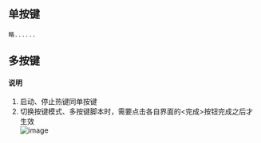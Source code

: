## 单按键
    略......
## 多按键


#### 说明
1. 启动、停止热键同单按键
2. 切换按键模式、多按键脚本时，需要点击各自界面的<完成>按钮完成之后才生效  
![image](https://user-images.githubusercontent.com/43092492/168429551-99839f87-b4e1-4f6a-9528-7ecc3bd6a177.png)



